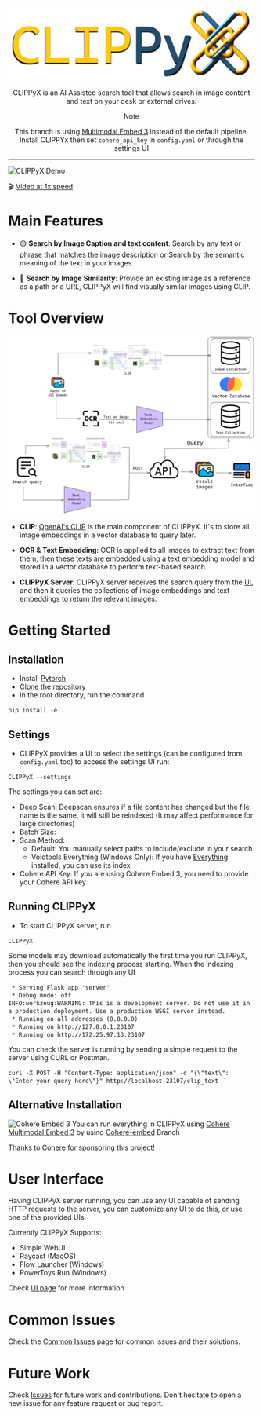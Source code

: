 <div align = "center" >
<img src="assets/logo_text.png" height="150">


CLIPPyX is an AI Assisted search tool that allows search in image content and text on your desk or external drives.

> [!NOTE]  
> This branch is using [Multimodal Embed 3](https://cohere.com/blog/multimodal-embed-3) instead of the default pipeline. Install CLIPPYx then set `cohere_api_key` in `config.yaml` or through the settings UI
----------------------------------------

</div>

![CLIPPyX Demo](assets/fastgif_mac.gif)

🎬 [Video at 1x speed](https://x.com/0ssamaak0/status/1797373251049713827)

# Main Features
- 🟡 **Search by Image Caption and text content**: Search by any text or phrase that matches the image description or Search by the semantic meaning of the text in your images.

- 🔵 **Search by Image Similarity**: Provide an existing image as a reference as a path or a URL, CLIPPyX will find visually similar images using CLIP.

# Tool Overview

![CLIPPyX Overview](assets/CLIPPyX_diag.png)

- **CLIP**:
[OpenAI's CLIP](https://openai.com/index/clip/) is the main component of CLIPPyX. It's to store all image embeddings in a vector database to query later.

- **OCR & Text Embedding**:
OCR is applied to all images to extract text from them, then these texts are embedded using a text embedding model and stored in a vector database to perform text-based search.

- **CLIPPyX Server**:
CLIPPyX server receives the search query from the [UI](#User-Interface), and then it queries the collections of image embeddings and text embeddings to return the relevant images.

# Getting Started
## Installation
- Install [Pytorch](https://pytorch.org/)
- Clone the repository
- in the root directory, run the command

```
pip install -e .
```
## Settings
- CLIPPyX provides a UI to select the settings (can be configured from `config.yaml` too) to access the settings UI run:
```
CLIPPyX --settings
```
The settings you can set are:
- Deep Scan: Deepscan ensures if a file content has changed but the file name is the same, it will still be reindexed (It may affect performance for large directories)
- Batch Size: 
- Scan Method:
    - Default: You manually select paths to include/exclude in your search
    - Voidtools Everything (Windows Only): If you have [Everything](https://www.voidtools.com) installed, you can use its index
- Cohere API Key: If you are using Cohere Embed 3, you need to provide your Cohere API key

## Running CLIPPyX
- To start CLIPPyX server, run 
```
CLIPPyX
```

Some models may download automatically the first time you run CLIPPyX, then you should see the indexing process starting. When the indexing process you can search through any UI

```
 * Serving Flask app 'server'
 * Debug mode: off
INFO:werkzeug:WARNING: This is a development server. Do not use it in a production deployment. Use a production WSGI server instead.
 * Running on all addresses (0.0.0.0)
 * Running on http://127.0.0.1:23107
 * Running on http://172.25.97.13:23107
 ```

You can check the server is running by sending a simple request to the server using CURL or Postman.

```
curl -X POST -H "Content-Type: application/json" -d "{\"text\": \"Enter your query here\"}" http://localhost:23107/clip_text
```

## Alternative Installation
![Cohere Embed 3](https://cohere.com/_next/image?url=https%3A%2F%2Fcohere-ai.ghost.io%2Fcontent%2Fimages%2F2024%2F10%2FEmbed-Multi-Modal-Hero.png&w=3840&q=75)
You can run everything in CLIPPyX using [Cohere Multimodal Embed 3](https://cohere.com/blog/multimodal-embed-3) by using [Cohere-embed](https://github.com/0ssamaak0/CLIPPyX/tree/Cohere-embed) Branch

Thanks to [Cohere](https://cohere.com) for sponsoring this project!

# User Interface
Having CLIPPyX server running, you can use any UI capable of sending HTTP requests to the server, you can customize any UI to do this, or use one of the provided UIs.

Currently CLIPPyX Supports:
- Simple WebUI
- Raycast (MacOS)
- Flow Launcher (Windows)
- PowerToys Run (Windows)

Check [UI page](https://github.com/0ssamaak0/CLIPPyX/tree/main/UI) for more information

# Common Issues
Check the [Common Issues](https://github.com/0ssamaak0/CLIPPyX/blob/main/docs/Common%20Issues.md) page for common issues and their solutions.

# Future Work
Check [Issues](https://github.com/0ssamaak0/CLIPPyX/issues) for future work and contributions. Don't hesitate to open a new issue for any feature request or bug report.